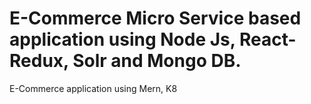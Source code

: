 # E-Commerce Micro Service based application using Node Js, React-Redux, Solr and Mongo DB.
E-Commerce application using Mern, K8
